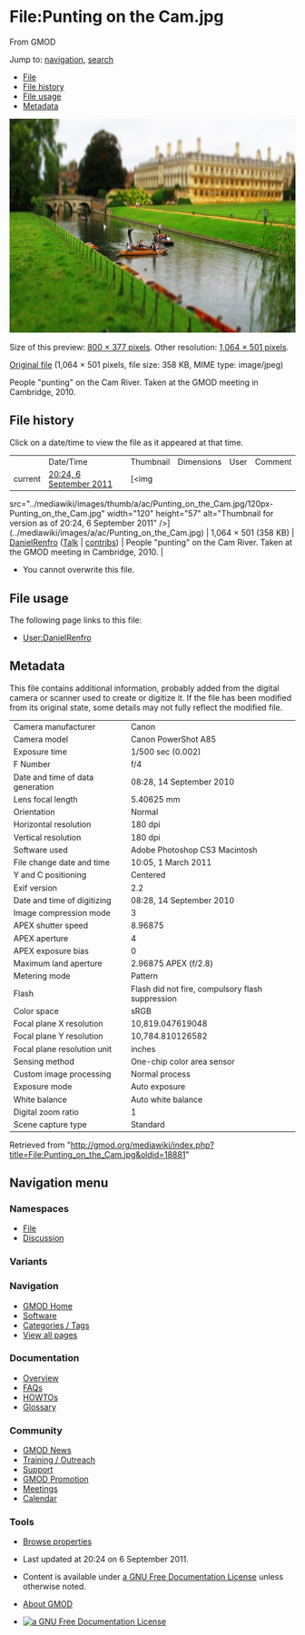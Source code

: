 <div id="mw-page-base" class="noprint">

</div>

<div id="mw-head-base" class="noprint">

</div>

<div id="content" class="mw-body" role="main">

<span id="top"></span>

<div id="mw-js-message" style="display:none;">

</div>



# <span dir="auto">File:Punting on the Cam.jpg</span>

<div id="bodyContent">

<div id="siteSub">

From GMOD

</div>

<div id="contentSub">

</div>

<div id="jump-to-nav" class="mw-jump">

Jump to: [navigation](#mw-navigation), [search](#p-search)

</div>

<div id="mw-content-text">

- [File](#file)
- [File history](#filehistory)
- [File usage](#filelinks)
- [Metadata](#metadata)

<div id="file" class="fullImageLink">

[<img
src="../mediawiki/images/thumb/a/ac/Punting_on_the_Cam.jpg/800px-Punting_on_the_Cam.jpg"
srcset="../mediawiki/images/a/ac/Punting_on_the_Cam.jpg 1.5x, ../mediawiki/images/a/ac/Punting_on_the_Cam.jpg 2x"
width="800" height="377" alt="File:Punting on the Cam.jpg" />](../mediawiki/images/a/ac/Punting_on_the_Cam.jpg)

<div class="mw-filepage-resolutioninfo">

Size of this preview: <a
href="../mediawiki/images/thumb/a/ac/Punting_on_the_Cam.jpg/800px-Punting_on_the_Cam.jpg"
class="mw-thumbnail-link">800 × 377 pixels</a>.
<span class="mw-filepage-other-resolutions">Other resolution:
<a href="../mediawiki/images/a/ac/Punting_on_the_Cam.jpg"
class="mw-thumbnail-link">1,064 × 501 pixels</a>.</span>

</div>

</div>

<div class="fullMedia">

<a href="../mediawiki/images/a/ac/Punting_on_the_Cam.jpg"
class="internal" title="Punting on the Cam.jpg">Original file</a>
‎<span class="fileInfo">(1,064 × 501 pixels, file size: 358 KB, MIME
type: image/jpeg)</span>

</div>

<div id="mw-imagepage-content" class="mw-content-ltr" lang="en"
dir="ltr">

People "punting" on the Cam River. Taken at the GMOD meeting in
Cambridge, 2010.

</div>

## File history

<div id="mw-imagepage-section-filehistory">

Click on a date/time to view the file as it appeared at that time.

|  |  |  |  |  |  |
|----|----|----|----|----|----|
|  | Date/Time | Thumbnail | Dimensions | User | Comment |
| current | [20:24, 6 September 2011](../mediawiki/images/a/ac/Punting_on_the_Cam.jpg) | [<img
src="../mediawiki/images/thumb/a/ac/Punting_on_the_Cam.jpg/120px-Punting_on_the_Cam.jpg"
width="120" height="57"
alt="Thumbnail for version as of 20:24, 6 September 2011" />](../mediawiki/images/a/ac/Punting_on_the_Cam.jpg) | 1,064 × 501 <span style="white-space: nowrap;">(358 KB)</span> | <a href="User:DanielRenfro" class="mw-userlink"
title="User:DanielRenfro">DanielRenfro</a> <span style="white-space: nowrap;"> <span class="mw-usertoollinks">(<a
href="http://gmod.org/mediawiki/index.php?title=User_talk:DanielRenfro&amp;action=edit&amp;redlink=1"
class="new"
title="User talk:DanielRenfro (page does not exist)">Talk</a> \| [contribs](Special:Contributions/DanielRenfro "Special:Contributions/DanielRenfro"))</span></span> | People "punting" on the Cam River. Taken at the GMOD meeting in Cambridge, 2010. |

</div>

- <span id="mw-imagepage-upload-disallowed">You cannot overwrite this
  file.</span>

## File usage

<div id="mw-imagepage-section-linkstoimage">

The following page links to this file:

- [User:DanielRenfro](User:DanielRenfro "User:DanielRenfro")

</div>

## Metadata

<div class="mw-imagepage-section-metadata">

This file contains additional information, probably added from the
digital camera or scanner used to create or digitize it. If the file has
been modified from its original state, some details may not fully
reflect the modified file.

|  |  |
|----|----|
| Camera manufacturer | Canon |
| Camera model | Canon PowerShot A85 |
| Exposure time | 1/500 sec (0.002) |
| F Number | f/4 |
| Date and time of data generation | 08:28, 14 September 2010 |
| Lens focal length | 5.40625 mm |
| Orientation | Normal |
| Horizontal resolution | 180 dpi |
| Vertical resolution | 180 dpi |
| Software used | Adobe Photoshop CS3 Macintosh |
| File change date and time | 10:05, 1 March 2011 |
| Y and C positioning | Centered |
| Exif version | 2.2 |
| Date and time of digitizing | 08:28, 14 September 2010 |
| Image compression mode | 3 |
| APEX shutter speed | 8.96875 |
| APEX aperture | 4 |
| APEX exposure bias | 0 |
| Maximum land aperture | 2.96875 APEX (f/2.8) |
| Metering mode | Pattern |
| Flash | Flash did not fire, compulsory flash suppression |
| Color space | sRGB |
| Focal plane X resolution | 10,819.047619048 |
| Focal plane Y resolution | 10,784.810126582 |
| Focal plane resolution unit | inches |
| Sensing method | One-chip color area sensor |
| Custom image processing | Normal process |
| Exposure mode | Auto exposure |
| White balance | Auto white balance |
| Digital zoom ratio | 1 |
| Scene capture type | Standard |

</div>

</div>

<div class="printfooter">

Retrieved from
"<http://gmod.org/mediawiki/index.php?title=File:Punting_on_the_Cam.jpg&oldid=18881>"

</div>

<div id="catlinks" class="catlinks catlinks-allhidden">

</div>

<div class="visualClear">

</div>

</div>

</div>

<div id="mw-navigation">

## Navigation menu

<div id="mw-head">



<div id="left-navigation">

<div id="p-namespaces" class="vectorTabs" role="navigation"
aria-labelledby="p-namespaces-label">

### Namespaces

- <span id="ca-nstab-image"><a href="File:Punting_on_the_Cam.jpg" accesskey="c"
  title="View the file page [c]">File</a></span>
- <span id="ca-talk"><a
  href="http://gmod.org/mediawiki/index.php?title=File_talk:Punting_on_the_Cam.jpg&amp;action=edit&amp;redlink=1"
  accesskey="t"
  title="Discussion about the content page [t]">Discussion</a></span>

</div>

<div id="p-variants" class="vectorMenu emptyPortlet" role="navigation"
aria-labelledby="p-variants-label">

### 

### Variants[](#)

<div class="menu">

</div>

</div>

</div>

<div id="right-navigation">





</div>



</div>

</div>

</div>

<div id="mw-panel">

<div id="p-logo" role="banner">

<a href="Main_Page"
style="background-image: url(../images/GMOD-cogs.png);"
title="Visit the main page"></a>

</div>

<div id="p-Navigation" class="portal" role="navigation"
aria-labelledby="p-Navigation-label">

### Navigation

<div class="body">

- <span id="n-GMOD-Home">[GMOD Home](Main_Page)</span>
- <span id="n-Software">[Software](GMOD_Components)</span>
- <span id="n-Categories-.2F-Tags">[Categories /
  Tags](Categories)</span>
- <span id="n-View-all-pages">[View all pages](Special:AllPages)</span>

</div>

</div>

<div id="p-Documentation" class="portal" role="navigation"
aria-labelledby="p-Documentation-label">

### Documentation

<div class="body">

- <span id="n-Overview">[Overview](Overview)</span>
- <span id="n-FAQs">[FAQs](Category:FAQ)</span>
- <span id="n-HOWTOs">[HOWTOs](Category:HOWTO)</span>
- <span id="n-Glossary">[Glossary](Glossary)</span>

</div>

</div>

<div id="p-Community" class="portal" role="navigation"
aria-labelledby="p-Community-label">

### Community

<div class="body">

- <span id="n-GMOD-News">[GMOD News](GMOD_News)</span>
- <span id="n-Training-.2F-Outreach">[Training /
  Outreach](Training_and_Outreach)</span>
- <span id="n-Support">[Support](Support)</span>
- <span id="n-GMOD-Promotion">[GMOD Promotion](GMOD_Promotion)</span>
- <span id="n-Meetings">[Meetings](Meetings)</span>
- <span id="n-Calendar">[Calendar](Calendar)</span>

</div>

</div>

<div id="p-tb" class="portal" role="navigation"
aria-labelledby="p-tb-label">

### Tools

<div class="body">


- <span id="t-smwbrowselink"><a href="Special:Browse/File:Punting_on_the_Cam.jpg"
  rel="smw-browse">Browse properties</a></span>

</div>

</div>

</div>

</div>

<div id="footer" role="contentinfo">

- <span id="footer-info-lastmod">Last updated at 20:24 on 6 September
  2011.</span>
<!-- - <span id="footer-info-viewcount">2,036 page views.</span> -->
- <span id="footer-info-copyright">Content is available under
  <a href="http://www.gnu.org/licenses/fdl-1.3.html" class="external"
  rel="nofollow">a GNU Free Documentation License</a> unless otherwise
  noted.</span>

<!-- -->

- <span id="footer-places-about">[About
  GMOD](GMOD:About "GMOD:About")</span>

<!-- -->

- <span id="footer-copyrightico">[<img src="http://www.gnu.org/graphics/gfdl-logo-small.png" width="88"
  height="31" alt="a GNU Free Documentation License" />](http://www.gnu.org/licenses/fdl-1.3.html)</span>


<div style="clear:both">

</div>

</div>
